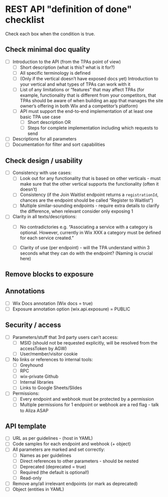 # REST API "definition of done" checklist

Check each box when the condition is true.

## Check minimal doc quality

 - [ ] Introduction to the API (from the TPAs point of view)
   - [ ] Short description (what is this? what is it for?)
   - [ ]  All specific terminology is defined
   - [ ] (Only if the vertical doesn’t have exposed docs yet) Introduction to your vertical and what types of TPAs can work with it
   - [ ] List of any limitations or “features” that may affect TPAs (for example, functionality that is different from your competitors, that TPAs should be aware of when building an app that manages the site owner’s offering in both Wix and a competitor’s platform)
   - [ ] API must support the end-to-end implementation of at least one basic TPA use case
     - [ ] Short description OR
     - [ ] Steps for complete implementation including which requests to send
- [ ] Descriptions for all parameters
- [ ] Documentation for filter and sort capabilities

## Check design / usability 

- [ ] Consistency with use cases:
  - [ ] Look out for any functionality that is based on other verticals - must make sure that the other vertical supports the functionality (often it doesn’t)
  - [ ] Consistency (if the Join Waitlist endpoint returns a `registrationId`, chances are the endpoint should be called “Register to Waitlist”)
  - [ ] Multiple similar-sounding endpoints - require extra details to clarify the difference, when relevant consider only exposing 1
- [ ] Clarity in all texts/descriptions:
  - [ ] No contradictories e.g. “Associating a service with a category is optional. However, currently in Wix XXX a category must be defined for each service created.”
  - [ ]  Clarity of use (per endpoint) - will the TPA understand within 3 seconds what they can do with the endpoint? (Naming is crucial here)


## Remove blocks to exposure

## Annotations

- [ ] Wix Docs annotation (Wix docs = true)
- [ ] Exposure annotation option (wix.api.exposure) = PUBLIC

## Security / access

- [ ] Parameters/stuff that 3rd party users can’t access:
   - [ ] MSID (should not be requested explicitly, will be resolved from the accessToken by AGW)
   - [ ] User/member/visitor cookie 
 - [ ] No links or references to internal tools: 
   - [ ] Greyhound 	
   - [ ] RPC 
   - [ ] wix-private Github
   - [ ] Internal libraries
   - [ ] Links to Google Sheets/Slides
 - [ ] Permissions:
   - [ ] Every endpoint and webhook must be protected by a permission
   - [ ] Multiple permissions for 1 endpoint or webhook are a red flag - talk to Aliza ASAP

## API template

- [ ] URL as per guidelines - (host in YAML)
 - [ ] Code samples for each endpoint and webhook (+ object)
 - [ ] All parameters are marked and set correctly:
   - [ ] Names as per guidelines
   - [ ] Direct references to other parameters - should be nested
   - [ ] Deprecated (deprecated = true)
   - [ ] Required (the default is optional!)
   - [ ] Read-only
 - [ ] Remove any/all irrelevant endpoints (or mark as deprecated)
 - [ ] Object (entities in YAML)

<?--- based on https://docs.google.com/document/d/1hhQrnA07TMjYaX_c05mHRf5jjqtDSSFrxlzfMZ93xdA/edit?userstoinvite=laurake%40wix.com&actionButton=1# --->
